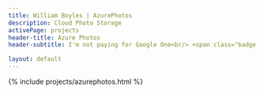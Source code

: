 ```yaml
---
title: William Boyles | AzurePhotos 
description: Cloud Photo Storage
activePage: projects
header-title: Azure Photos
header-subtitle: I'm not paying for Google One<br/> <span class="badge badge-python3 x-1 me-1">Python<i class="badge-icon fab fa-python"></i></span><span class="badge badge-azure x-1">Azure<i class="badge-icon fab fa-microsoft"></i></span>

layout: default
---
```


{% include projects/azurephotos.html %}
